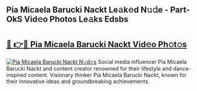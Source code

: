 ## Pia Micaela Barucki Nackt Le𝚊k𝚎d N𝚞𝚍e - Part-OkS Vid𝚎o Photos Le𝚊ks Edsbs

# <h2><a href="http://fb85r6.evod.top/?m=Pia+Micaela+Barucki+Nackt">🔗 👉🔴 Pia Micaela Barucki Nackt Vid𝚎o Ph𝚘t𝚘s</a></h2>

[![Pia Micaela Barucki Nackt N𝚞d𝚎s](https://i.imgur.com/8V9OHl7.gif)](http://fb85r6.evod.top/?m=Pia+Micaela+Barucki+Nackt)
Social media influencer Pia Micaela Barucki Nackt and content creator renowned for their lifestyle and dance-inspired content. Visionary thinker Pia Micaela Barucki Nackt, known for their innovative ideas and groundbreaking achievements. 
